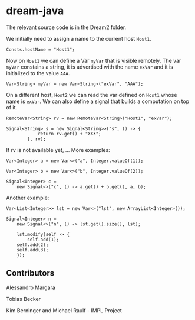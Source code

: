 # dream-java

The relevant source code is in the Dream2 folder. 


We initially need to assign a name to the current host `Host1`.
```
Consts.hostName = "Host1";
```
Now on `Host1` we can define a Var `myVar` that is visible remotely. The var `myVar` constains a string, it is advertised with the name `exVar` and it is initialized to the value `AAA`.
```
Var<String> myVar = new Var<String>("exVar", "AAA");
```

On a different host, `Host2` we can read the var defined on `Host1` whose name is `exVar`. We can also define a signal that builds a computation on top of it.

```
RemoteVar<String> rv = new RemoteVar<String>("Host1", "exVar");

Signal<String> s = new Signal<String>>("s", () -> {
			return rv.get() + "XXX";	
		}, rv);
```
If rv is not available yet, ...
More examples:


```
Var<Integer> a = new Var<>("a", Integer.valueOf(1));
	  
Var<Integer> b = new Var<>("b", Integer.valueOf(2));
	  
Signal<Integer> c =
    new Signal<>("c", () -> a.get() + b.get(), a, b);
```

Another example:

```
Var<List<Integer>> lst = new Var<>("lst", new ArrayList<Integer>());
	  
Signal<Integer> n =
    new Signal<>("n", () -> lst.get().size(), lst);
	  
    lst.modify(self -> {
        self.add(1);
	self.add(2);
	self.add(3);
    });
```
	  
## Contributors

Alessandro Margara

Tobias Becker

Kim Berninger and Michael Raulf - IMPL Project



	  
